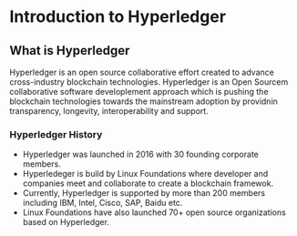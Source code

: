 # Introduction to Hyperledger

## What is Hyperledger

Hyperledger is an open source collaborative effort created to advance cross-industry blockchain technologies. 
Hyperledger is an Open Sourcem collaborative software developlement approach which is pushing the blockchain technologies towards the mainstream adoption by providnin transparency, longevity, interoperability and support. 

### Hyperledger History

* Hyperledger was launched in 2016 with 30 founding corporate members. 
* Hyperledeger is build by Linux Foundations where developer and companies meet and collaborate to create a blockchain framewok.
* Currently, Hyperledger is supported by more than 200 members including IBM, Intel, Cisco, SAP, Baidu etc.
* Linux Foundations have also launched 70+ open source organizations based on Hyperledger.